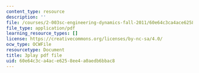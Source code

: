 ```yaml
---
content_type: resource
description: ''
file: /courses/2-003sc-engineering-dynamics-fall-2011/60e64c3ca4ace6258ee4a0aedb6bbac8_tm51lwadMOc.pdf
file_type: application/pdf
learning_resource_types: []
license: https://creativecommons.org/licenses/by-nc-sa/4.0/
ocw_type: OCWFile
resourcetype: Document
title: 3play pdf file
uid: 60e64c3c-a4ac-e625-8ee4-a0aedb6bbac8
---
```

